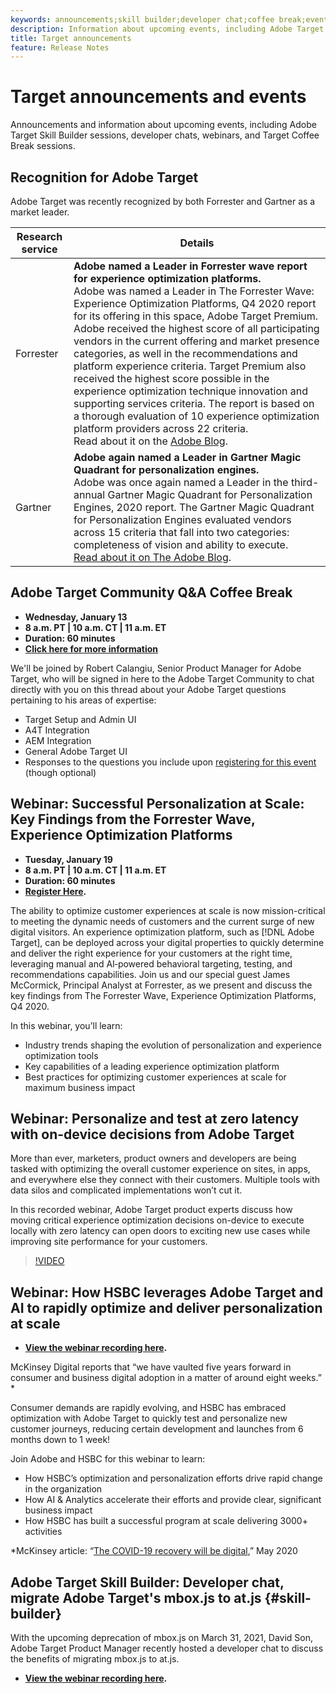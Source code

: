 ```yaml
---
keywords: announcements;skill builder;developer chat;coffee break;events;forrester;gartner;webinar
description: Information about upcoming events, including Adobe Target Skill Builder sessions, developer chats, webinars, and Target Coffee Break sessions.
title: Target announcements
feature: Release Notes
---
```


# Target announcements and events

Announcements and information about upcoming events, including Adobe Target Skill Builder sessions, developer chats, webinars, and Target Coffee Break sessions.

## Recognition for Adobe Target

Adobe Target was recently recognized by both Forrester and Gartner as a market leader.

|Research service|Details|
| --- | --- |
|Forrester|**Adobe named a Leader in Forrester wave report for experience optimization platforms.**<br>Adobe was named a Leader in The Forrester Wave: Experience Optimization Platforms, Q4 2020 report for its offering in this space, Adobe Target Premium. Adobe received the highest score of all participating vendors in the current offering and market presence categories, as well in the recommendations and platform experience criteria. Target Premium also received the highest score possible in the experience optimization technique innovation and supporting services criteria. The report is based on a thorough evaluation of 10 experience optimization platform providers across 22 criteria.<br>Read about it on the [Adobe Blog](https://blog.adobe.com/en/2020/11/24/adobe-named-leader-in-forrester-wave-report-experience-optimization-platforms.html).|
|Gartner|**Adobe again named a Leader in Gartner Magic Quadrant for personalization engines.**<br>Adobe was once again named a Leader in the third-annual Gartner Magic Quadrant for Personalization Engines, 2020 report. The Gartner Magic Quadrant for Personalization Engines evaluated vendors across 15 criteria that fall into two categories: completeness of vision and ability to execute.<br>[Read about it on The Adobe Blog](https://theblog.adobe.com/adobe-again-named-leader-in-gartner-magic-quadrant-for-personalization-engines/).|

## Adobe Target Community Q&A Coffee Break

* **Wednesday, January 13**
* **8 a.m. PT | 10 a.m. CT | 11 a.m. ET**
* **Duration: 60 minutes**
* **[Click here for more information](https://experienceleaguecommunities.adobe.com/t5/adobe-target-discussions/%EF%B8%8Fupcoming-in-2021-at-community-q-amp-a-coffee-break-1-13-21-8am/td-p/388109)**

We'll be joined by Robert Calangiu, Senior Product Manager for Adobe Target, who will be signed in here to the Adobe Target Community to chat directly with you on this thread about your Adobe Target questions pertaining to his areas of expertise:

* Target Setup and Admin UI
* A4T Integration
* AEM Integration
* General Adobe Target UI 
* Responses to the questions you include upon [registering for this event](https://www.adobeeventsonline.com/Webinar/2021/TargetCoffeeJan/lp/) (though optional)

## Webinar: Successful Personalization at Scale: Key Findings from the Forrester Wave, Experience Optimization Platforms

* **Tuesday, January 19**
* **8 a.m. PT | 10 a.m. CT | 11 a.m. ET**
* **Duration: 60 minutes**
* **[Register Here](https://www.adobeeventsonline.com/Webinar/2021/Personalization/index.php?source=998).**

The ability to optimize customer experiences at scale is now mission-critical to meeting the dynamic needs of customers and the current surge of new digital visitors. An experience optimization platform, such as [!DNL Adobe Target], can be deployed across your digital properties to quickly determine and deliver the right experience for your customers at the right time, leveraging manual and AI‑powered behavioral targeting, testing, and recommendations capabilities. Join us and our special guest James McCormick, Principal Analyst at Forrester, as we present and discuss the key findings from The Forrester Wave, Experience Optimization Platforms, Q4 2020.

In this webinar, you’ll learn:

* Industry trends shaping the evolution of personalization and experience optimization tools
* Key capabilities of a leading experience optimization platform
* Best practices for optimizing customer experiences at scale for maximum business impact

## Webinar: Personalize and test at zero latency with on-device decisions from Adobe Target

More than ever, marketers, product owners and developers are being tasked with optimizing the overall customer experience on sites, in apps, and everywhere else they connect with their customers. Multiple tools with data silos and complicated implementations won’t cut it.

In this recorded webinar, Adobe Target product experts discuss how moving critical experience optimization decisions on-device to execute locally with zero latency can open doors to exciting new use cases while improving site performance for your customers.

>[!VIDEO](https://video.tv.adobe.com/v/328148)

## Webinar: How HSBC leverages Adobe Target and AI to rapidly optimize and deliver personalization at scale

* **[View the webinar recording here](https://seminars.adobeconnect.com/ps4ozlg7qfdy/?proto=true).**

McKinsey Digital reports that “we have vaulted five years forward in consumer and business digital adoption in a matter of around eight weeks.” *

Consumer demands are rapidly evolving, and HSBC has embraced optimization with Adobe Target to quickly test and personalize new customer journeys, reducing certain development and launches from 6 months down to 1 week!

Join Adobe and HSBC for this webinar to learn:

* How HSBC’s optimization and personalization efforts drive rapid change in the organization
* How AI & Analytics accelerate their efforts and provide clear, significant business impact
* How HSBC has built a successful program at scale delivering 3000+ activities

*McKinsey article: “[The COVID-19 recovery will be digital](https://www.mckinsey.com/business-functions/mckinsey-digital/our-insights/the-covid-19-recovery-will-be-digital-a-plan-for-the-first-90-days#),” May 2020

## Adobe Target Skill Builder: Developer chat, migrate Adobe Target's mbox.js to at.js {#skill-builder}

With the upcoming deprecation of mbox.js on March 31, 2021, David Son, Adobe Target Product Manager recently hosted a developer chat to discuss the benefits of migrating mbox.js to at.js. 

* **[View the webinar recording here](https://seminars.adobeconnect.com/ptdo6mfo6qn6/?proto=true).**